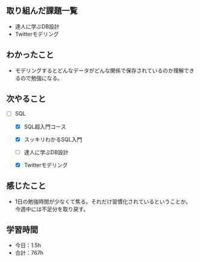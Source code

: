 ## 取り組んだ課題一覧

- 達人に学ぶDB設計
- Twitterモデリング

## わかったこと
- モデリングするとどんなデータがどんな関係で保存されているのか理解できるので勉強になる。

## 次やること

- [ ] SQL
    - [x] SQL超入門コース
    - [x] スッキリわかるSQL入門
    - [ ] 達人に学ぶDB設計
    - [x] Twitterモデリング


## 感じたこと
- 1日の勉強時間が少なくて焦る。それだけ習慣化されているということか。今週中には不足分を取り戻す。

## 学習時間

- 今日：1.5h
- 合計：767h